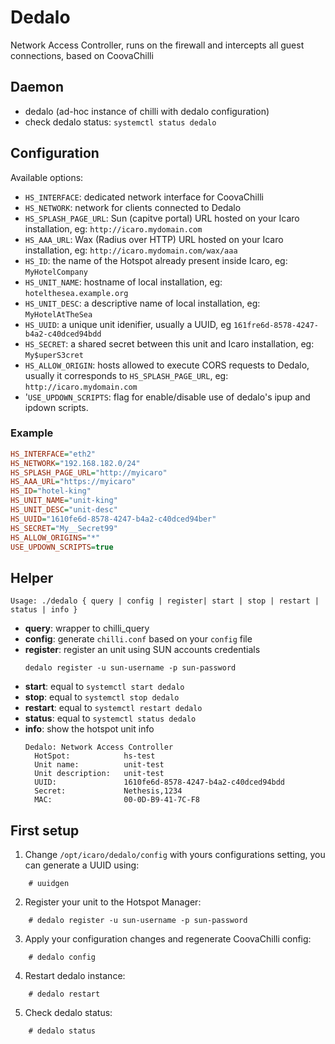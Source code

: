 # Dedalo

Network Access Controller, runs on the firewall and intercepts all guest connections, based on CoovaChilli

## Daemon
- dedalo (ad-hoc instance of chilli with dedalo configuration)
- check dedalo status: `systemctl status dedalo`

## Configuration

Available options:

- ``HS_INTERFACE``: dedicated network interface for CoovaChilli
- ``HS_NETWORK``: network for clients connected to Dedalo
- ``HS_SPLASH_PAGE_URL``: Sun (capitve portal) URL hosted on your Icaro installation, eg: ``http://icaro.mydomain.com``
- ``HS_AAA_URL``: Wax (Radius over HTTP) URL hosted on your Icaro installation, eg: ``http://icaro.mydomain.com/wax/aaa``
- ``HS_ID``: the name of the Hotspot already present inside Icaro, eg: ``MyHotelCompany``
- ``HS_UNIT_NAME``: hostname of local installation, eg: ``hotelthesea.example.org``
- ``HS_UNIT_DESC``: a descriptive name of local installation, eg: ``MyHotelAtTheSea``
- ``HS_UUID``: a unique unit idenifier, usually a UUID, eg ``161fre6d-8578-4247-b4a2-c40dced94bdd``
- ``HS_SECRET``: a shared secret between this unit and Icaro installation, eg: ``My$uperS3cret``
- ``HS_ALLOW_ORIGIN``: hosts allowed to execute CORS requests to Dedalo, usually it corresponds to ``HS_SPLASH_PAGE_URL``, eg: ``http://icaro.mydomain.com``
- '`USE_UPDOWN_SCRIPTS`: flag for enable/disable use of dedalo's ipup and ipdown scripts.

### Example
```ini
HS_INTERFACE="eth2"
HS_NETWORK="192.168.182.0/24"
HS_SPLASH_PAGE_URL="http://myicaro"
HS_AAA_URL="https://myicaro"
HS_ID="hotel-king"
HS_UNIT_NAME="unit-king"
HS_UNIT_DESC="unit-desc"
HS_UUID="1610fe6d-8578-4247-b4a2-c40dced94ber"
HS_SECRET="My__Secret99"
HS_ALLOW_ORIGINS="*"
USE_UPDOWN_SCRIPTS=true
```

## Helper
`Usage: ./dedalo { query | config | register| start | stop | restart | status | info }`
- **query**: wrapper to chilli_query
- **config**: generate `chilli.conf` based on your `config` file
- **register**: register an unit using SUN accounts credentials
  ```
  dedalo register -u sun-username -p sun-password
  ```
- **start**: equal to `systemctl start dedalo`
- **stop**: equal to `systemctl stop dedalo`
- **restart**: equal to `systemctl restart dedalo`
- **status**: equal to `systemctl status dedalo`
- **info**: show the hotspot unit info
  ```
  Dedalo: Network Access Controller
    HotSpot:            hs-test
    Unit name:          unit-test
    Unit description:   unit-test
    UUID:               1610fe6d-8578-4247-b4a2-c40dced94bdd
    Secret:             Nethesis,1234
    MAC:                00-0D-B9-41-7C-F8
  ```

## First setup

1. Change `/opt/icaro/dedalo/config` with yours configurations setting, you can generate a UUID using:
  ```shell
      # uuidgen
  ```
2. Register your unit to the Hotspot Manager:
  ```shell
      # dedalo register -u sun-username -p sun-password
  ```
3. Apply your configuration changes and regenerate CoovaChilli config:
  ```shell
      # dedalo config
  ```
4. Restart dedalo instance:
  ```shell
      # dedalo restart
  ```
5. Check dedalo status:
  ```shell
      # dedalo status
  ```
